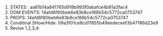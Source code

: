 1. STATES : aa81b14a841765d918b993f0abafce4b81a3fac4
2. DOM EVENTS: 14afd6f80beb6e83b8ce188b54c5772ca0753747
3. PROPS: 14afd6f80beb6e83b8ce188b54c5772ca0753747
4. Conditinal SHow/Hide: 09a3f01ce8cd11855b49eedeceef3b47186d23e9
5. Revise 1,2,3,4:
